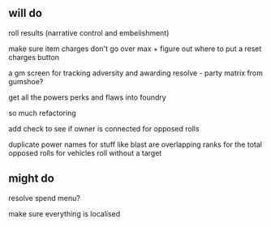 ## will do

roll results (narrative control and embelishment)

make sure item charges don't go over max + figure out where to put a reset charges button

a gm screen for tracking adversity and awarding resolve - party matrix from gumshoe?

get all the powers perks and flaws into foundry

so much refactoring 

add check to see if owner is connected for opposed rolls

duplicate power names for stuff like blast are overlapping ranks for the total
opposed rolls for vehicles
roll without a target

## might do

resolve spend menu?

make sure everything is localised